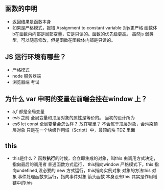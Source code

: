 ## 函数的申明
- 返回结果是函数本身
- 如果是严格模式，报错 Assignment to constant variable
  对js更严格
  函数体b在函数内内部是局部变量，它是只读的。函数的优先级更高。
  虽然js 弱类型，可以随意修改，但是函数在函数体内部是只读的。

## JS 运行环境有哪些？
- 严格模式
- node 服务器端 
- 浏览器端 考试

## 为什么 var 申明的变量在前端会挂在window 上？
- a,f 都是全局变量
- es5 之前 全局变量和顶层对象的属性是等价的。
  当初的设计所为
- es6 let const 全局变量会怎么样？ 放在哪里？
  不会属于顶层对象，会污染顶层对象
  只是在一个块级作用域（Script）中，最顶的块
  <script>
  </script>
  TDZ 里面

## this 
- this是什么？
  函数**执行**的时候，会立即生成的对象，叫this
  由调用方式决定，指向最后的调用者
  普通函数方式运行， this指向window
  严格模式下，this 指向undefined,没必要的
  new 方式运行，this指向实例对象
  对象的方法this 对象
  事件处理函数来运行，指向事件对象
  箭头函数  本身没有this 其实是作用域链中的this

